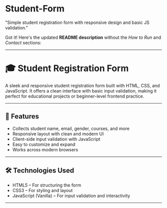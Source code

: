 # Student-Form
"Simple student registration form with responsive design and basic JS validation."

Got it! Here's the updated **README description** without the *How to Run* and *Contact* sections:

---

# 🎓 Student Registration Form

A sleek and responsive student registration form built with HTML, CSS, and JavaScript. It offers a clean interface with basic input validation, making it perfect for educational projects or beginner-level frontend practice.

---

## 🚀 Features

- Collects student name, email, gender, courses, and more  
- Responsive layout with clean and modern UI  
- Client-side input validation with JavaScript  
- Easy to customize and expand  
- Works across modern browsers  

---

## 🛠️ Technologies Used

- HTML5 – For structuring the form  
- CSS3 – For styling and layout  
- JavaScript (Vanilla) – For input validation and interactivity  

---
